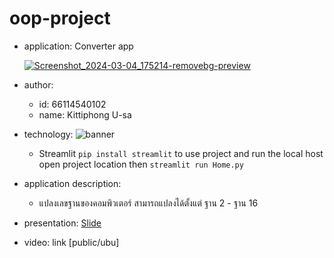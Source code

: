 # oop-project


- application: Converter app
  
  [![Screenshot_2024-03-04_175214-removebg-preview](https://github.com/axyratio/oop-project/assets/159877997/328d63fd-f6c6-4937-9625-adcab9186738)](https://oop-project.streamlit.app/)
  
- author: 
  * id: 66114540102
  * name: Kittiphong U-sa
- technology:
   ![banner](https://d33wubrfki0l68.cloudfront.net/dd2a2b03ccc054ff15ef9dc1ca050c7e0b7e19be/4131e/images/logo.png)
  * Streamlit ```pip install streamlit``` to use project and run the local host open project location then ```streamlit run Home.py```
- application description:
  * แปลงเลขฐานของคอมพิวเตอร์ สามารถแปลงได้ตั้งแต่ ฐาน 2 - ฐาน 16

- presentation: [Slide](https://www.canva.com/design/DAF-iiYWMmo/wTkrQWWHxRVffLjFs-j4Fw/edit?utm_content=DAF-iiYWMmo&utm_campaign=designshare&utm_medium=link2&utm_source=sharebutton)
- video: link [public/ubu]

